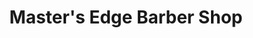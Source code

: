---
title: "Master's Edge Barber Shop"
url: /montpelier/masters-edge-barber-shop/
shop: hairdresser
---